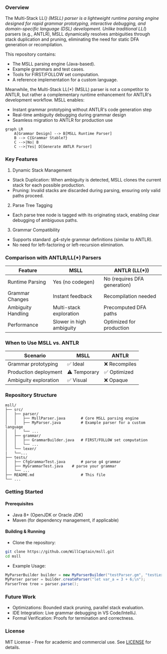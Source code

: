 ### Overview
The Multi-Stack LL(*) (MSLL) parser is a lightweight runtime parsing engine designed for rapid grammar prototyping, interactive debugging, and domain-specific language (DSL) development. Unlike traditional LL(*) parsers (e.g., ANTLR), MSLL dynamically resolves ambiguities through stack duplication and pruning, eliminating the need for static DFA generation or recompilation.

This repository contains:
- The MSLL parsing engine (Java-based).
- Example grammars and test cases.
- Tools for FIRST/FOLLOW set computation.
- A reference implementation for a custom language.

Meanwhile, the Multi-Stack LL(*) (MSLL) parser is not a competitor to ANTLR, but rather a complementary runtime enhancement for ANTLR's development workflow. MSLL enables:
- Instant grammar prototyping without ANTLR's code generation step
- Real-time ambiguity debugging during grammar design
- Seamless migration to ANTLR for production use

````mermaid
graph LR
    A[Grammar Design] --> B[MSLL Runtime Parser]
    B --> C{Grammar Stable?}
    C -->|No| B
    C -->|Yes| D[Generate ANTLR Parser]
````
### Key Features
1. Dynamic Stack Management
- Stack Duplication: When ambiguity is detected, MSLL clones the current stack for each possible production.
- Pruning: Invalid stacks are discarded during parsing, ensuring only valid paths proceed.

2. Parse Tree Tagging
- Each parse tree node is tagged with its originating stack, enabling clear debugging of ambiguous paths.

3. Grammar Compatibility
- Supports standard .g4-style grammar definitions (similar to ANTLR).
- No need for left-factoring or left-recursion elimination.

### Comparison with ANTLR/LL(*) Parsers
|Feature |	MSLL |	ANTLR (LL(*)) |
|--------|-------|----------------|
|Runtime Parsing |	Yes (no codegen)	| No (requires DFA generation)|
|Grammar Changes |	Instant feedback	| Recompilation needed |
|Ambiguity Handling |	Multi-stack exploration |	Precomputed DFA paths|
|Performance |	Slower in high ambiguity |	Optimized for production |

### When to Use MSLL vs. ANTLR
|Scenario |	MSLL |	ANTLR|
|---------|------|-------|
|Grammar prototyping |	✅ Ideal |	❌ Recompiles|
|Production deployment |	⚠️ Temporary |	✅ Optimized|
|Ambiguity exploration	| ✅ Visual	| ❌ Opaque|

### Repository Structure
````
msll/  
├── src/  
│   ├── parser/  
│   │   ├── MsllParser.java       # Core MSLL parsing engine  
│   │   ├── MyParser.java         # Example parser for a custom language  
│   │   └── ...  
│   ├── grammar/  
│   │   ├── GrammarBuilder.java   # FIRST/FOLLOW set computation  
│   │   └── ...  
│   └── lexer/
|   └──...  
├── tests/  
│   ├── CfgGrammarTest.java       # parse g4 grammar 
│   ├── MyGrammarTest.java    # parse your grammar  
│   └── ...  
├── README.md                     # This file  
└── ...  
````
### Getting Started
#### Prerequisites
- Java 8+ (OpenJDK or Oracle JDK)
- Maven (for dependency management, if applicable)

#### Building & Running
- Clone the repository:
````bash
git clone https://github.com/WillCaptain/msll.git
cd msll
```` 
- Example Usage:
````java
MyParserBuilder builder = new MyParserBuilder("testParser.gm", "testLexer.gm");  
MyParser parser = builder.createParser("let var_a = 3 + 6;\n");  
ParserTree tree = parser.parse();  
````
### Future Work
- Optimizations: Bounded stack pruning, parallel stack evaluation.
- IDE Integration: Live grammar debugging in VS Code/IntelliJ.
- Formal Verification: Proofs for termination and correctness.

### License
MIT License - Free for academic and commercial use. See [LICENSE](https://opensource.org/license/mit) for details.
